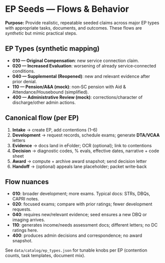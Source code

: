 # EP Seeds — Flows & Behavior

**Purpose:** Provide realistic, repeatable seeded claims across major EP types with
appropriate tasks, documents, and outcomes. These flows are *synthetic* but mimic practical steps.

## EP Types (synthetic mapping)
- **010 — Original Compensation**: new service connection claim.
- **020 — Increased Evaluation**: worsening of already service‑connected conditions.
- **040 — Supplemental (Reopened)**: new and relevant evidence after prior denial.
- **110 — Pension/A&A (mock)**: non‑SC pension with Aid & Attendance/Housebound (simplified).
- **400 — Administrative Review (mock)**: corrections/character of discharge/other admin actions.

## Canonical flow (per EP)
1) **Intake** → create EP, add contentions (1–6)
2) **Development** → request records, schedule exams; generate **DTA/VCAA** letters
3) **Evidence** → docs land in eFolder; OCR (optional); link to contentions
4) **Decision** → diagnostic codes, % evals, effective dates, narrative + code sheet
5) **Award** → compute + archive award snapshot; send decision letter
6) **Handoff** → (optional) appeals lane placeholder; packet write‑back

## Flow nuances
- **010**: broader development; more exams. Typical docs: STRs, DBQs, CAPRI notes.
- **020**: focused exams; compare with prior ratings; fewer development requests.
- **040**: requires new/relevant evidence; seed ensures a new DBQ or imaging arrives.
- **110**: generates income/needs assessment docs; different letters; no DC ratings here.
- **400**: produces admin decisions and correspondence; no award snapshot.

See `data/catalog/ep_types.json` for tunable knobs per EP (contention counts, task templates, document mix).
